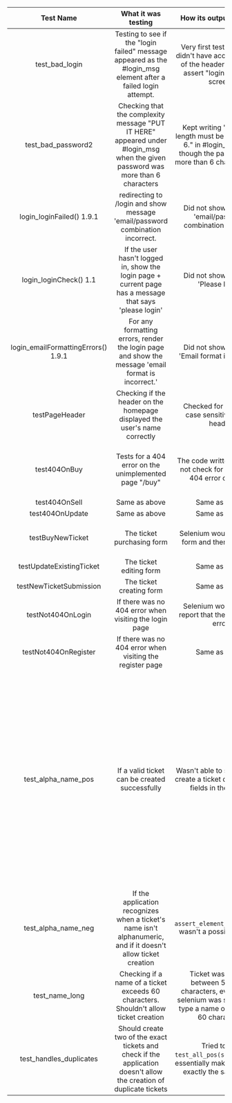 |    Test Name   |                                              What it was testing                                              |                                              How its output is wrong                                              | What the error in the code was                                             | How you changed the program (or test input) to fix it                      |
|:--------------:|:-------------------------------------------------------------------------------------------------------------:|:-----------------------------------------------------------------------------------------------------------------:|----------------------------------------------------------------------------|----------------------------------------------------------------------------|
| test_bad_login | Testing to see if the "login failed" message appeared as the #login_msg element after a failed login attempt. | Very first test made so it didn't have access to the id of the header that would assert "login failed" on screen. | `self.assert_element("")` [It wasn't able to assert the element was there] | Added an id in the webpage under login.html checking `<h4 id="login_msg">{{message}}</h4>` | 
| test_bad_password2 | Checking that the complexity message "PUT IT HERE" appeared under #login_msg when the given password was more than 6 characters | Kept writing "Password length must be greator than 6." in #login_msg even though the password had more than 6 characters in it! | Under `backend.py` when deciding what the error message should be, it does the logic with two `if` statements under line `29` and `32`, therefore the line `32` message would always be the message since it's set after. | Changed line `32` conditional to an `elif` so it sends the desired "less than 6 characters" message when it's actually less than 6 characters. |
| login_loginFailed() 1.9.1           | redirecting to /login and show message 'email/password combination incorrect.                           | Did not show message 'email/password combination incorrect' | return None in backend.py function: def login_user(email, password):                  | Change return None to return "Email/password combination incorrect." |
| login_loginCheck() 1.1              | If the user hasn't logged in, show the login page + current page has a message that says 'please login' | Did not show message 'Please log in'                        | html element did not have an id html message did not have 'Please log in'             | Gave html element id: "login-prompt" Changed html message            |
| login_emailFormattingErrors() 1.9.1 | For any formatting errors, render the login page and show the message 'email format is incorrect.'      | Did not show message 'Email format is incorrect'            | html element did not have an id html message did not have 'Email format is incorrect' | Gave html element id: "#login_msg" Changed html message              |
| testPageHeader                      | Checking if the header on the homepage displayed the user's name correctly                              | Checked for the wrong case sensitivity in the header        | html element would check for if the header displayed "Test_frontend" instead of "test_frontend | Changed the test case to check for the correct case sensitivity |
| test404OnBuy                        | Tests for a 404 error on the unimplemented page "/buy"                                                  | The code writted just does not check for if there is a 404 error correctly | The "status" variable was supposed to be initialized with the status code of the current page, and the compared to "404", but status never became "404" for it to match | Instead of checking the status code the test now just checks for an element unique to the 404 page |
| test404OnSell                       | Same as above                                                                                           | Same as above                                               | Same as above                                                                         | Same as above                                                        |
| test404OnUpdate                     | Same as above                                                                                           | Same as above                                               | Same as above                                                                         | Same as above                                                        |
| testBuyNewTicket                    | The ticket purchasing form                                                                              | Selenium would open the form and then get stuck             | There was a mismatch between the element targeter in selenium and the id's in the html files | Both the targeter and the html were changed so that selenium interfaced with the website correctly |
| testUpdateExistingTicket            | The ticket editing form                                                                                 | Same as above                                               | Same as above                                                                         | Same as above                                                        |
| testNewTicketSubmission             | The ticket creating form                                                                                | Same as above                                               | Same as above                                                                         | Same as above                                                        |
| testNot404OnLogin                   | If there was no 404 error when visiting the login page                                                  | Selenium would falsely report that there was 404 error      | self.assert_no_404_errors() does not function correctly                               | The test case now checks for a unique element that only exists on the 404 page, and passes when that element isn't there |
| testNot404OnRegister                | If there was no 404 error when visiting the register page                                               | Same as above                                               | Same as above                                                                         | Same as above                                                        |
|test_alpha_name_pos|If a valid ticket can be created successfully|Wasn't able to successfully create a ticket due to invalid fields in the tickets|1. Had to redo indents since python didn't like indentation <br>2. #btn-buy-test was invalid <br>3. #update-ticket-name was invalid <br>4. #update-ticket-quantity was invalid <br>5. #update-ticket-price was invalid <br>6. #update-datetime was invalid <br>7. #update-ticket-button was invalid <br>8. #update-ticket-quantity value was an int 10 <br>9. #update-ticket-price value was an int 20 <br>10. #update-datetime was in incorrect format `date.today().strftime("%Y/%m/%d")`<br>11. Ticket creation didn't allow spaces " " or under-scores "_" since they didn't count as alphanumeric|1. Fixed indentation by redoing tabs<br>2. Had to change #btn-buy-test to #btn-add-ticket<br>3. Had to change #update-ticket-name to #update-ticket-name<br>4. Had to change #update-ticket-quantity to #update-ticket-quantity<br>5. Had to change #update-ticket-price to #update-ticket-price<br>6. Had to change #update-datetime to #update-datetime<br>7. Had to change #update-ticket-button to #update-ticket-button<br>8. Made #update-ticket-quantity value a string "10"<br>9. Made #update-ticket-price value a string "20"<br>10. Made #update-datetime value `date.today().strftime("%d/%m/%Y")` for successfully getting the current date<br>11. Made sure not to test naming tickets with spaces or under-scores|
|test_alpha_name_neg|If the application recognizes when a ticket's name isn't alphanumeric, and if it doesn't allow ticket creation|`assert_element_not_present` wasn't a possible method|`assert_element_not_present` wasn't defined|had to change this check `assert_element_absent`|
|test_name_long|Checking if a name of a ticket exceeds 60 characters. Shouldn't allow ticket creation|Ticket was created between 5 and 10 characters, even though selenium was supposed to type a name of more than 60 characters|Before filling out the form, I tried to add `sleep(1)`, which sometimes wouldn't work|Had to add in a `time.sleep(1)` when inputting the information for the new ticket, since the long string being tested needs time to be typed!|
|test_handles_duplicates|Should create two of the exact tickets and check if the application doesn't allow the creation of duplicate tickets|Tried to call `test_all_pos(self)` twice to essentially make two tickets exactly the same name|This caused the error of these functions not being able to be called in this namespace|Solved this by essentially calling code to create tickets twice in a row, rather than calling the function to do this|